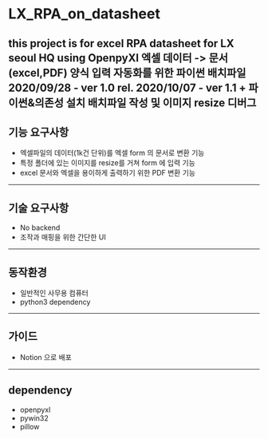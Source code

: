 # LX_RPA_on_datasheet

this project is for excel RPA datasheet for LX seoul HQ using OpenpyXl
엑셀 데이터 -> 문서(excel,PDF) 양식 입력 자동화를 위한 파이썬 배치파일
2020/09/28 - ver 1.0 rel.
2020/10/07 - ver 1.1 + 파이썬&의존성 설치 배치파일 작성 및 이미지 resize 디버그
---
## 기능 요구사항
-  엑셀파일의 데이터(1k건 단위)를 엑셀 form 의 문서로 변환 기능
-  특정 폴더에 있는 이미지를 resize를 거쳐 form 에 입력 기능 
-  excel 문서와 엑셀을 용이하게 출력하기 위한 PDF 변환 기능  

---
## 기술 요구사항
- No backend
- 조작과 매핑을 위한 간단한 UI

---
## 동작환경
- 일반적인 사무용 컴퓨터
- python3 dependency

---
## 가이드
- Notion 으로 배포

---
## dependency
- openpyxl
- pywin32
- pillow